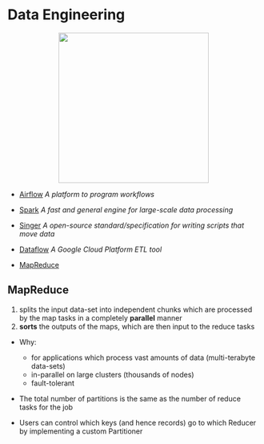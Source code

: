 # Data Engineering

<p align="center">
  <img src="https://miro.medium.com/max/3840/0*hmFg5WnkeqLcRLjA.jpg" height="300px">
</p>

- [Airflow](https://github.com/vanessaaleung/DS-notes/tree/master/data-engineering/airflow)
_A platform to program workflows_

- [Spark](https://github.com/vanessaaleung/DS-notes/tree/master/data-engineering/spark)
_A fast and general engine for large-scale data processing_

- [Singer](https://github.com/vanessaaleung/DS-notes/tree/master/data-engineering/singer)
_A open-source standard/specification for writing scripts that move data_

- [Dataflow](https://github.com/vanessaaleung/DS-notes/tree/master/data-engineering/dataflow)
_A Google Cloud Platform ETL tool_

- [MapReduce](#mapreduce)


## MapReduce
1. splits the input data-set into independent chunks which are processed by the map tasks in a completely **parallel** manner
2. **sorts** the outputs of the maps, which are then input to the reduce tasks

- Why:
  - for applications which process vast amounts of data (multi-terabyte data-sets) 
  - in-parallel on large clusters (thousands of nodes)
  - fault-tolerant
  
- The total number of partitions is the same as the number of reduce tasks for the job
- Users can control which keys (and hence records) go to which Reducer by implementing a custom Partitioner
